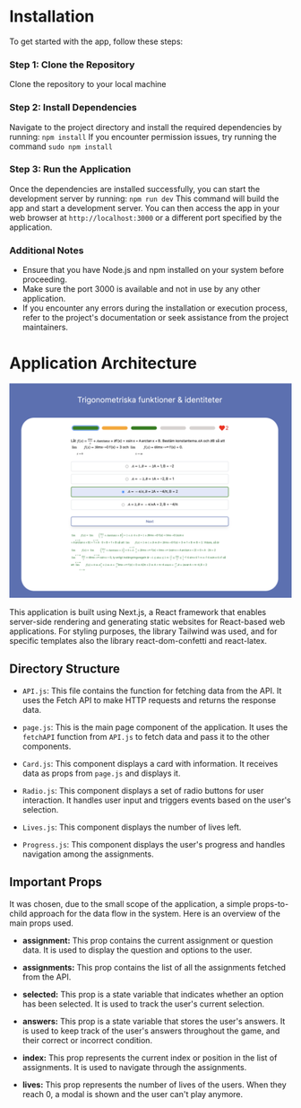 # Installation

To get started with the app, follow these steps:

### Step 1: Clone the Repository

Clone the repository to your local machine

### Step 2: Install Dependencies

Navigate to the project directory and install the required dependencies by running: `npm install`
If you encounter permission issues, try running the command `sudo npm install`

### Step 3: Run the Application

Once the dependencies are installed successfully, you can start the development server by running: `npm run dev`
This command will build the app and start a development server. You can then access the app in your web browser at `http://localhost:3000` or a different port specified by the application.

### Additional Notes

- Ensure that you have Node.js and npm installed on your system before proceeding.
- Make sure the port 3000 is available and not in use by any other application.
- If you encounter any errors during the installation or execution process, refer to the project's documentation or seek assistance from the project maintainers.

# Application Architecture

![Main Interface](https://github.com/andreamicheli/kollin-frontend-challenge-amicheli/blob/main/public/imageMD.png)

This application is built using Next.js, a React framework that enables server-side rendering and generating static websites for React-based web applications.
For styling purposes, the library Tailwind was used, and for specific templates also the library react-dom-confetti and react-latex.

## Directory Structure

- `API.js`: This file contains the function for fetching data from the API. It uses the Fetch API to make HTTP requests and returns the response data.

- `page.js`: This is the main page component of the application. It uses the `fetchAPI` function from `API.js` to fetch data and pass it to the other components.

- `Card.js`: This component displays a card with information. It receives data as props from `page.js` and displays it.

- `Radio.js`: This component displays a set of radio buttons for user interaction. It handles user input and triggers events based on the user's selection.

- `Lives.js`: This component displays the number of lives left.

- `Progress.js`: This component displays the user's progress and handles navigation among the assignments.

## Important Props

It was chosen, due to the small scope of the application, a simple props-to-child approach for the data flow in the system. Here is an overview of the main props used.

- **assignment:** This prop contains the current assignment or question data. It is used to display the question and options to the user.

- **assignments:** This prop contains the list of all the assignments fetched from the API.

- **selected:** This prop is a state variable that indicates whether an option has been selected. It is used to track the user's current selection.

- **answers:** This prop is a state variable that stores the user's answers. It is used to keep track of the user's answers throughout the game, and their correct or incorrect condition.

- **index:** This prop represents the current index or position in the list of assignments. It is used to navigate through the assignments.

- **lives:** This prop represents the number of lives of the users. When they reach 0, a modal is shown and the user can't play anymore.
